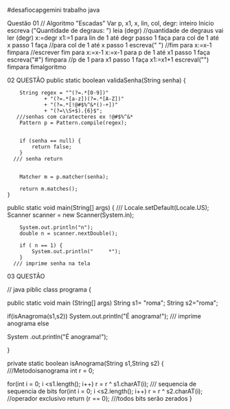 #desafiocapgemini
trabalho java

Questão 01  // Algoritmo "Escadas"
 Var
 p, x1, x, lin, col, degr: inteiro
Inicio
 escreva ("Quantidade de degraus: ")
 leia (degr)    //quantidade de degraus vai ler (degr)
 x:=degr
x1:=1
 para lin de 1 até degr passo 1 faça
   para col de 1 até x passo 1 faça //para col de 1 até x passo 1 
   escreva(" ")  //fim para x:=x-1
    fimpara
    //escrever fim para x:=x-1
 x:=x-1
 para p de 1 até x1 passo 1 faça
      escreva("#")
 fimpara  //p de 1 para x1 passo 1 faça
 x1:=x1+1
escreval("")
 fimpara
 fimalgoritmo 

02 QUESTÃO 
public static boolean validaSenha(String senha) {

        String regex = "^(?=.*[0-9])"
                + "(?=.*[a-z])(?=.*[A-Z])"
                + "(?=.*[!@#$%^&*()-+])"
                + "(?=\\S+$).{6}$";
       ///senhas com caratecteres ex !@#$%^&*
        Pattern p = Pattern.compile(regex);
       

        if (senha == null) {
            return false;
        }
      /// senha return
     

        Matcher m = p.matcher(senha);

        return m.matches();
    }   
public static void main(String[] args) {
   ///
        Locale.setDefault(Locale.US);
        Scanner scanner = new Scanner(System.in);
        
        System.out.println("n");
        double n = scanner.nextDouble();
       
        if ( n == 1) {
            System.out.println("     *");
        }
      /// imprime senha na tela 
03 QUESTÃO 
 

   

// java 
piblic class programa {

public static void main (String[] args)
String s1= "roma";
String s2="roma";

if(isAnagroma(s1,s2))
System.out.println("É anograma!");
/// imprime anograma 
else

System .out.println("É anograma!");

}

private static boolean isAnograma(String s1,String s2) { 
///Metodoisanograma 
int r = 0;

for(int i = 0; i <s1.length(); i++)
r = r ^ s1.charAT(i);
/// sequencia de sequencia de bits
for(int i = 0; i <s2.length(); i++)
r = r ^ s2.charAT(i);
//operador exclusivo
return (r == 0);
///todos bits serão zerados 
}



